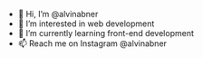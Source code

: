 - 👋 Hi, I’m @alvinabner
- 👀 I’m interested in web development
- 🌱 I’m currently learning front-end development
- 📫 Reach me on Instagram @alvinabner

<!---
alvinabner/alvinabner is a ✨ special ✨ repository because its `README.md` (this file) appears on your GitHub profile.
You can click the Preview link to take a look at your changes.
--->
